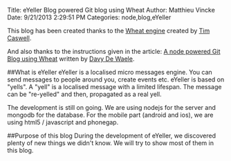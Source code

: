Title: eYeller Blog powered Git blog using Wheat
Author: Matthieu Vincke
Date: 9/21/2013 2:29:51 PM 
Categories: node,blog,eYeller

This blog has been created thanks to the <a href="https://github.com/creationix/wheat/" target="_blank">Wheat engine</a> created by [Tim Caswell](https://twitter.com/creationix).

And also thanks to the instructions given in the article:
<a href="http://blog.davydewaele.be/" target="_blank">A node powered Git Blog using Wheat</a> written by [Davy De Waele](https://twitter.com/ddewaele).

##What is eYeller
eYeller is a localised micro messages engine. You can send messages to people around you, create events etc.
eYeller is based on "yells". A "yell" is a localised message with a limited lifespan. The message can be "re-yelled" and then, propagated as a real yell.

The development is still on going. We are using nodejs for the server and mongodb for the database.
For the mobile part (android and ios), we are using html5 / javascript and phonegap.

##Purpose of this blog
During the development of eYeller, we discovered plenty of new things we didn't know. We will try to show most of them in this blog.